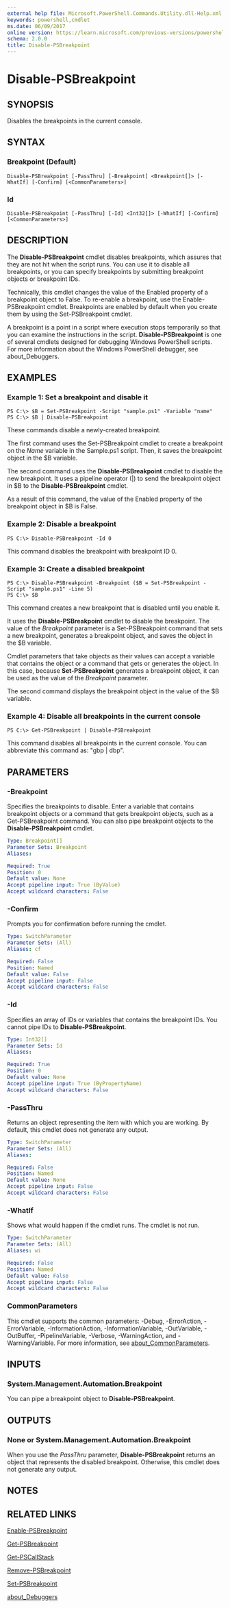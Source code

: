 ```yaml
---
external help file: Microsoft.PowerShell.Commands.Utility.dll-Help.xml
keywords: powershell,cmdlet
ms.date: 06/09/2017
online version: https://learn.microsoft.com/previous-versions/powershell/module/microsoft.powershell.utility/disable-psbreakpoint?view=powershell-5.0&WT.mc_id=ps-gethelp
schema: 2.0.0
title: Disable-PSBreakpoint
---
```

# Disable-PSBreakpoint

## SYNOPSIS
Disables the breakpoints in the current console.

## SYNTAX

### Breakpoint (Default)

```
Disable-PSBreakpoint [-PassThru] [-Breakpoint] <Breakpoint[]> [-WhatIf] [-Confirm] [<CommonParameters>]
```

### Id

```
Disable-PSBreakpoint [-PassThru] [-Id] <Int32[]> [-WhatIf] [-Confirm] [<CommonParameters>]
```

## DESCRIPTION

The **Disable-PSBreakpoint** cmdlet disables breakpoints, which assures that they are not hit when the script runs.
You can use it to disable all breakpoints, or you can specify breakpoints by submitting breakpoint objects or breakpoint IDs.

Technically, this cmdlet changes the value of the Enabled property of a breakpoint object to False.
To re-enable a breakpoint, use the Enable-PSBreakpoint cmdlet.
Breakpoints are enabled by default when you create them by using the Set-PSBreakpoint cmdlet.

A breakpoint is a point in a script where execution stops temporarily so that you can examine the instructions in the script.
**Disable-PSBreakpoint** is one of several cmdlets designed for debugging Windows PowerShell scripts.
For more information about the Windows PowerShell debugger, see about_Debuggers.

## EXAMPLES

### Example 1: Set a breakpoint and disable it

```
PS C:\> $B = Set-PSBreakpoint -Script "sample.ps1" -Variable "name"
PS C:\> $B | Disable-PSBreakpoint
```

These commands disable a newly-created breakpoint.

The first command uses the Set-PSBreakpoint cmdlet to create a breakpoint on the *Name* variable in the Sample.ps1 script.
Then, it saves the breakpoint object in the $B variable.

The second command uses the **Disable-PSBreakpoint** cmdlet to disable the new breakpoint.
It uses a pipeline operator (|) to send the breakpoint object in $B to the **Disable-PSBreakpoint** cmdlet.

As a result of this command, the value of the Enabled property of the breakpoint object in $B is False.

### Example 2: Disable a breakpoint

```
PS C:\> Disable-PSBreakpoint -Id 0
```

This command disables the breakpoint with breakpoint ID 0.

### Example 3: Create a disabled breakpoint

```
PS C:\> Disable-PSBreakpoint -Breakpoint ($B = Set-PSBreakpoint -Script "sample.ps1" -Line 5)
PS C:\> $B
```

This command creates a new breakpoint that is disabled until you enable it.

It uses the **Disable-PSBreakpoint** cmdlet to disable the breakpoint.
The value of the *Breakpoint* parameter is a Set-PSBreakpoint command that sets a new breakpoint, generates a breakpoint object, and saves the object in the $B variable.

Cmdlet parameters that take objects as their values can accept a variable that contains the object or a command that gets or generates the object.
In this case, because **Set-PSBreakpoint** generates a breakpoint object, it can be used as the value of the *Breakpoint* parameter.

The second command displays the breakpoint object in the value of the $B variable.

### Example 4: Disable all breakpoints in the current console

```
PS C:\> Get-PSBreakpoint | Disable-PSBreakpoint
```

This command disables all breakpoints in the current console.
You can abbreviate this command as: "gbp | dbp".

## PARAMETERS

### -Breakpoint

Specifies the breakpoints to disable.
Enter a variable that contains breakpoint objects or a command that gets breakpoint objects, such as a Get-PSBreakpoint command.
You can also pipe breakpoint objects to the **Disable-PSBreakpoint** cmdlet.

```yaml
Type: Breakpoint[]
Parameter Sets: Breakpoint
Aliases:

Required: True
Position: 0
Default value: None
Accept pipeline input: True (ByValue)
Accept wildcard characters: False
```

### -Confirm

Prompts you for confirmation before running the cmdlet.

```yaml
Type: SwitchParameter
Parameter Sets: (All)
Aliases: cf

Required: False
Position: Named
Default value: False
Accept pipeline input: False
Accept wildcard characters: False
```

### -Id

Specifies an array of IDs or variables that contains the breakpoint IDs.
You cannot pipe IDs to **Disable-PSBreakpoint**.

```yaml
Type: Int32[]
Parameter Sets: Id
Aliases:

Required: True
Position: 0
Default value: None
Accept pipeline input: True (ByPropertyName)
Accept wildcard characters: False
```

### -PassThru

Returns an object representing the item with which you are working.
By default, this cmdlet does not generate any output.

```yaml
Type: SwitchParameter
Parameter Sets: (All)
Aliases:

Required: False
Position: Named
Default value: None
Accept pipeline input: False
Accept wildcard characters: False
```

### -WhatIf

Shows what would happen if the cmdlet runs.
The cmdlet is not run.

```yaml
Type: SwitchParameter
Parameter Sets: (All)
Aliases: wi

Required: False
Position: Named
Default value: False
Accept pipeline input: False
Accept wildcard characters: False
```

### CommonParameters

This cmdlet supports the common parameters: -Debug, -ErrorAction, -ErrorVariable, -InformationAction, -InformationVariable, -OutVariable, -OutBuffer, -PipelineVariable, -Verbose, -WarningAction, and -WarningVariable. For more information, see [about_CommonParameters](https://go.microsoft.com/fwlink/?LinkID=113216).

## INPUTS

### System.Management.Automation.Breakpoint

You can pipe a breakpoint object to **Disable-PSBreakpoint**.

## OUTPUTS

### None or System.Management.Automation.Breakpoint

When you use the *PassThru* parameter, **Disable-PSBreakpoint** returns an object that represents the disabled breakpoint.
Otherwise, this cmdlet does not generate any output.

## NOTES

## RELATED LINKS

[Enable-PSBreakpoint](Enable-PSBreakpoint.md)

[Get-PSBreakpoint](Get-PSBreakpoint.md)

[Get-PSCallStack](Get-PSCallStack.md)

[Remove-PSBreakpoint](Remove-PSBreakpoint.md)

[Set-PSBreakpoint](Set-PSBreakpoint.md)

[about_Debuggers](../Microsoft.PowerShell.Core/About/about_Debuggers.md)


